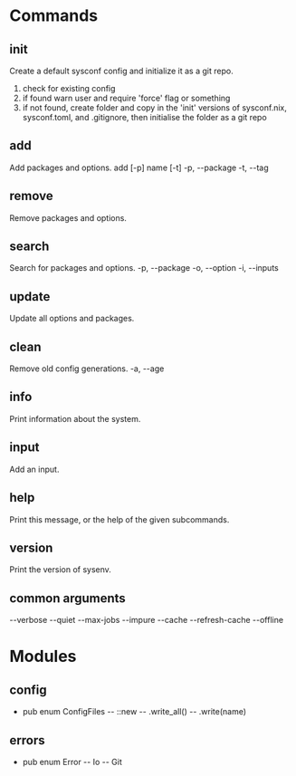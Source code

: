 # Commands

## init

Create a default sysconf config and initialize it as a git repo.

1. check for existing config
2. if found warn user and require 'force' flag or something
3. if not found, create folder and copy in the 'init' versions of sysconf.nix, sysconf.toml, and .gitignore, then initialise the folder as a git repo

## add

Add packages and options.
add [-p] name [-t]
-p, --package
-t, --tag

## remove

Remove packages and options.

## search

Search for packages and options.
-p, --package
-o, --option
-i, --inputs

## update

Update all options and packages.

## clean

Remove old config generations.
-a, --age

## info

Print information about the system.

## input

Add an input.

## help

Print this message, or the help of the given subcommands.

## version

Print the version of sysenv.

## common arguments

--verbose
--quiet
--max-jobs
--impure
--cache
--refresh-cache
--offline

# Modules

## config

- pub enum ConfigFiles
  -- ::new
  -- .write_all()
  -- .write(name)

## errors

- pub enum Error
  -- Io
  -- Git
